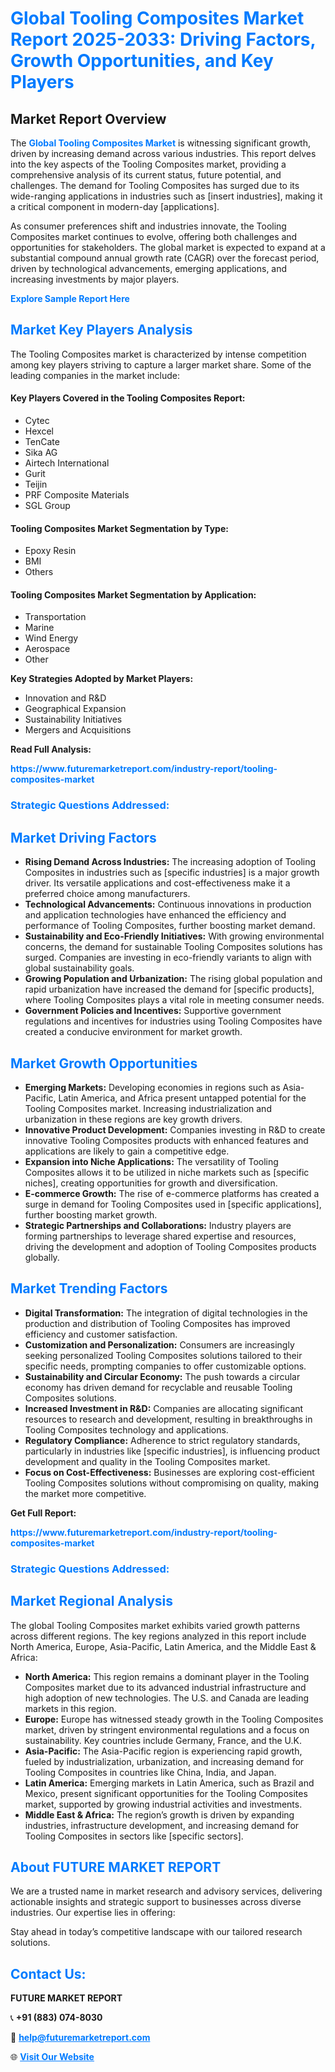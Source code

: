 <h1 style="color: #007BFF;">Global Tooling Composites Market Report 2025-2033: Driving Factors, Growth Opportunities, and Key Players</h1>

<section id="overview">
<h2>Market Report Overview</h2>
<p>The <a href="https://www.futuremarketreport.com/industry-report/tooling-composites-market" style="color: #007BFF; text-decoration: none;"><strong>Global Tooling Composites Market</strong></a> is witnessing significant growth, driven by increasing demand across various industries. This report delves into the key aspects of the Tooling Composites market, providing a comprehensive analysis of its current status, future potential, and challenges. The demand for Tooling Composites has surged due to its wide-ranging applications in industries such as [insert industries], making it a critical component in modern-day [applications].</p>
<p>As consumer preferences shift and industries innovate, the Tooling Composites market continues to evolve, offering both challenges and opportunities for stakeholders. The global market is expected to expand at a substantial compound annual growth rate (CAGR) over the forecast period, driven by technological advancements, emerging applications, and increasing investments by major players.</p>
</section>

<section id="overview">
<p><a href="https://www.futuremarketreport.com/request-sample/reportId=87561" style="color: #007BFF; text-decoration: none;"><strong>Explore Sample Report Here</strong></a></p>
</section>

<section id="key-players">
<h2 style="color: #007BFF;">Market Key Players Analysis</h2>
<p>The Tooling Composites market is characterized by intense competition among key players striving to capture a larger market share. Some of the leading companies in the market include:</p>
<h4>Key Players Covered in the Tooling Composites Report:</h4>
<ul><li>Cytec</li><li>Hexcel</li><li>TenCate</li><li>Sika AG</li><li>Airtech International</li><li>Gurit</li><li>Teijin</li><li>PRF Composite Materials</li><li>SGL Group</li></ul>
<h4>Tooling Composites Market Segmentation by Type:</h4>
<ul><li>Epoxy Resin</li><li>BMI</li><li>Others</li></ul>

<h4>Tooling Composites Market Segmentation by Application:</h4>
<ul><li>Transportation</li><li>Marine</li><li>Wind Energy</li><li>Aerospace</li><li>Other</li></ul>
<p><strong>Key Strategies Adopted by Market Players:</strong></p>
<ul>
<li>Innovation and R&D</li>
<li>Geographical Expansion</li>
<li>Sustainability Initiatives</li>
<li>Mergers and Acquisitions</li>
</ul>
</section>

<section>
<p><strong>Read Full Analysis: </strong></p><a href="https://www.futuremarketreport.com/industry-report/tooling-composites-market" style="color: #007BFF; text-decoration: none;"><strong>https://www.futuremarketreport.com/industry-report/tooling-composites-market</strong></a>
<h3 style="color: #007BFF;">Strategic Questions Addressed:</h3>
</section>

<section id="driving-factors">
<h2 style="color: #007BFF;">Market Driving Factors</h2>
<ul>
<li><strong>Rising Demand Across Industries:</strong> The increasing adoption of Tooling Composites in industries such as [specific industries] is a major growth driver. Its versatile applications and cost-effectiveness make it a preferred choice among manufacturers.</li>
<li><strong>Technological Advancements:</strong> Continuous innovations in production and application technologies have enhanced the efficiency and performance of Tooling Composites, further boosting market demand.</li>
<li><strong>Sustainability and Eco-Friendly Initiatives:</strong> With growing environmental concerns, the demand for sustainable Tooling Composites solutions has surged. Companies are investing in eco-friendly variants to align with global sustainability goals.</li>
<li><strong>Growing Population and Urbanization:</strong> The rising global population and rapid urbanization have increased the demand for [specific products], where Tooling Composites plays a vital role in meeting consumer needs.</li>
<li><strong>Government Policies and Incentives:</strong> Supportive government regulations and incentives for industries using Tooling Composites have created a conducive environment for market growth.</li>
</ul>
</section>

<section id="growth-opportunities">
<h2 style="color: #007BFF;">Market Growth Opportunities</h2>
<ul>
<li><strong>Emerging Markets:</strong> Developing economies in regions such as Asia-Pacific, Latin America, and Africa present untapped potential for the Tooling Composites market. Increasing industrialization and urbanization in these regions are key growth drivers.</li>
<li><strong>Innovative Product Development:</strong> Companies investing in R&D to create innovative Tooling Composites products with enhanced features and applications are likely to gain a competitive edge.</li>
<li><strong>Expansion into Niche Applications:</strong> The versatility of Tooling Composites allows it to be utilized in niche markets such as [specific niches], creating opportunities for growth and diversification.</li>
<li><strong>E-commerce Growth:</strong> The rise of e-commerce platforms has created a surge in demand for Tooling Composites used in [specific applications], further boosting market growth.</li>
<li><strong>Strategic Partnerships and Collaborations:</strong> Industry players are forming partnerships to leverage shared expertise and resources, driving the development and adoption of Tooling Composites products globally.</li>
</ul>
</section>

<section id="trending-factors">
<h2 style="color: #007BFF;">Market Trending Factors</h2>
<ul>
<li><strong>Digital Transformation:</strong> The integration of digital technologies in the production and distribution of Tooling Composites has improved efficiency and customer satisfaction.</li>
<li><strong>Customization and Personalization:</strong> Consumers are increasingly seeking personalized Tooling Composites solutions tailored to their specific needs, prompting companies to offer customizable options.</li>
<li><strong>Sustainability and Circular Economy:</strong> The push towards a circular economy has driven demand for recyclable and reusable Tooling Composites solutions.</li>
<li><strong>Increased Investment in R&D:</strong> Companies are allocating significant resources to research and development, resulting in breakthroughs in Tooling Composites technology and applications.</li>
<li><strong>Regulatory Compliance:</strong> Adherence to strict regulatory standards, particularly in industries like [specific industries], is influencing product development and quality in the Tooling Composites market.</li>
<li><strong>Focus on Cost-Effectiveness:</strong> Businesses are exploring cost-efficient Tooling Composites solutions without compromising on quality, making the market more competitive.</li>
</ul>
</section>

<section>
<p><strong>Get Full Report: </strong></p><a href="https://www.futuremarketreport.com/industry-report/tooling-composites-market" style="color: #007BFF; text-decoration: none;"><strong>https://www.futuremarketreport.com/industry-report/tooling-composites-market</strong></a>
<h3 style="color: #007BFF;">Strategic Questions Addressed:</h3>
</section>


<section id="regional-analysis">
<h2 style="color: #007BFF;">Market Regional Analysis</h2>
<p>The global Tooling Composites market exhibits varied growth patterns across different regions. The key regions analyzed in this report include North America, Europe, Asia-Pacific, Latin America, and the Middle East & Africa:</p>
<ul>
<li><strong>North America:</strong> This region remains a dominant player in the Tooling Composites market due to its advanced industrial infrastructure and high adoption of new technologies. The U.S. and Canada are leading markets in this region.</li>
<li><strong>Europe:</strong> Europe has witnessed steady growth in the Tooling Composites market, driven by stringent environmental regulations and a focus on sustainability. Key countries include Germany, France, and the U.K.</li>
<li><strong>Asia-Pacific:</strong> The Asia-Pacific region is experiencing rapid growth, fueled by industrialization, urbanization, and increasing demand for Tooling Composites in countries like China, India, and Japan.</li>
<li><strong>Latin America:</strong> Emerging markets in Latin America, such as Brazil and Mexico, present significant opportunities for the Tooling Composites market, supported by growing industrial activities and investments.</li>
<li><strong>Middle East & Africa:</strong> The region’s growth is driven by expanding industries, infrastructure development, and increasing demand for Tooling Composites in sectors like [specific sectors].</li>
</ul>
</section>

<footer>
<h2 style="color: #007BFF;">About FUTURE MARKET REPORT</h2>
<p>We are a trusted name in market research and advisory services, delivering actionable insights and strategic support to businesses across diverse industries. Our expertise lies in offering:</p>

<p>Stay ahead in today’s competitive landscape with our tailored research solutions.</p>

<h2 style="color: #007BFF;">Contact Us:</h2>
<p><strong>FUTURE MARKET REPORT</strong></p>
<p>📞 <strong>+91 (883) 074-8030</strong></p>
<p>📧 <strong><a href="mailto:help@futuremarketreport.com" style="color: #007BFF;">help@futuremarketreport.com</a></strong></p>
<p>🌐 <strong><a href="https://www.futuremarketreport.com/" style="color: #007BFF;">Visit Our Website</a></strong></p>
</footer>